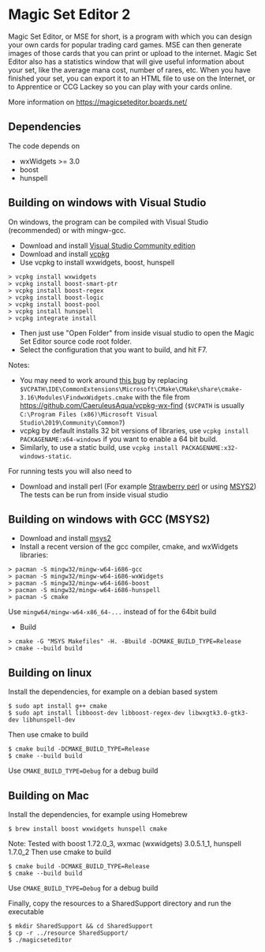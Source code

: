 # Magic Set Editor 2

Magic Set Editor, or MSE for short, is a program with which you can design your own cards for popular trading card games. MSE can then generate images of those cards that you can print or upload to the internet. Magic Set Editor also has a statistics window that will give useful information about your set, like the average mana cost, number of rares, etc. When you have finished your set, you can export it to an HTML file to use on the Internet, or to Apprentice or CCG Lackey so you can play with your cards online.

More information on https://magicseteditor.boards.net/

## Dependencies

The code depends on
 * wxWidgets >= 3.0
 * boost
 * hunspell

## Building on windows with Visual Studio

On windows, the program can be compiled with Visual Studio (recommended) or with mingw-gcc.

 * Download and install [Visual Studio Community edition](https://visualstudio.microsoft.com/vs/community/)
 * Download and install [vcpkg](https://github.com/microsoft/vcpkg)
 * Use vcpkg to install wxwidgets, boost, hunspell
```shell
> vcpkg install wxwidgets
> vcpkg install boost-smart-ptr
> vcpkg install boost-regex
> vcpkg install boost-logic
> vcpkg install boost-pool
> vcpkg install hunspell
> vcpkg integrate install
```
 * Then just use "Open Folder" from inside visual studio to open the Magic Set Editor source code root folder.
 * Select the configuration that you want to build, and hit F7.

Notes:
 * You may need to work around [this bug](https://github.com/microsoft/vcpkg/issues/4756) by replacing `$VCPATH\IDE\CommonExtensions\Microsoft\CMake\CMake\share\cmake-3.16\Modules\FindwxWidgets.cmake` with the file from  https://github.com/CaeruleusAqua/vcpkg-wx-find (`$VCPATH` is usually `C:\Program Files (x86)\Microsoft Visual Studio\2019\Community\Common7`)
 * vcpkg by default installs 32 bit versions of libraries, use `vcpkg install PACKAGENAME:x64-windows` if you want to enable a 64 bit build.
 * Similarly, to use a static build, use `vcpkg install PACKAGENAME:x32-windows-static`.
 
For running tests you will also need to
 * Download and install perl (For example [Strawberry perl](http://strawberryperl.com/) or using [MSYS2](https://www.msys2.org/))
The tests can be run from inside visual studio

## Building on windows with GCC (MSYS2)

 * Download and install [msys2](https://www.msys2.org/)
 * Install a recent version of the gcc compiler, cmake, and wxWidgets libraries:
```shell
> pacman -S mingw32/mingw-w64-i686-gcc
> pacman -S mingw32/mingw-w64-i686-wxWidgets
> pacman -S mingw32/mingw-w64-i686-boost
> pacman -S mingw32/mingw-w64-i686-hunspell
> pacman -S cmake
```
   Use `mingw64/mingw-w64-x86_64-...` instead of for the 64bit build
 * Build
```shell
> cmake -G "MSYS Makefiles" -H. -Bbuild -DCMAKE_BUILD_TYPE=Release
> cmake --build build
```

## Building on linux

Install the dependencies, for example on a debian based system
```shell
$ sudo apt install g++ cmake
$ sudo apt install libboost-dev libboost-regex-dev libwxgtk3.0-gtk3-dev libhunspell-dev
```
Then use cmake to build
```shell
$ cmake build -DCMAKE_BUILD_TYPE=Release
$ cmake --build build
```
Use `CMAKE_BUILD_TYPE=Debug` for a debug build

## Building on Mac

Install the dependencies, for example using Homebrew
```shell
$ brew install boost wxwidgets hunspell cmake
```
Note: Tested with boost 1.72.0\_3, wxmac (wxwidgets) 3.0.5.1\_1, hunspell 1.7.0\_2
Then use cmake to build
```shell
$ cmake build -DCMAKE_BUILD_TYPE=Release
$ cmake --build build
```
Use `CMAKE_BUILD_TYPE=Debug` for a debug build

Finally, copy the resources to a SharedSupport directory and run the executable
```shell
$ mkdir SharedSupport && cd SharedSupport
$ cp -r ../resource SharedSupport/
$ ./magicseteditor
```
